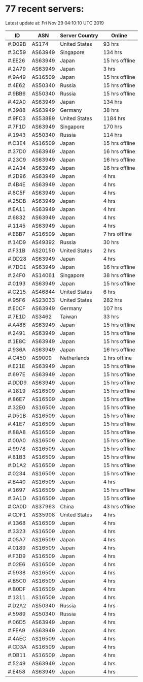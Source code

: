 # 77 recent servers:

Latest update at: Fri Nov 29 04:10:10 UTC 2019

| ID | ASN | Server Country | Online |
| -- | --- | -------------- | ------ |
| #.D09B | AS174 | United States | 93 hrs |
| #.3C59 | AS63949 | Singapore | 134 hrs |
| #.EE26 | AS63949 | Japan | 15 hrs offline |
| #.2A79 | AS63949 | Japan | 3 hrs |
| #.9A49 | AS16509 | Japan | 15 hrs offline |
| #.4E62 | AS50340 | Russia | 15 hrs offline |
| #.9BB6 | AS50340 | Russia | 15 hrs offline |
| #.42A0 | AS63949 | Japan | 134 hrs |
| #.3988 | AS63949 | Germany | 38 hrs |
| #.9FC3 | AS53889 | United States | 1184 hrs |
| #.7F1D | AS63949 | Singapore | 170 hrs |
| #.1943 | AS50340 | Russia | 114 hrs |
| #.C3E4 | AS16509 | Japan | 15 hrs offline |
| #.37D0 | AS63949 | Japan | 16 hrs offline |
| #.23C9 | AS63949 | Japan | 16 hrs offline |
| #.2A34 | AS63949 | Japan | 16 hrs offline |
| #.2D96 | AS63949 | Japan | 4 hrs |
| #.4B4E | AS63949 | Japan | 4 hrs |
| #.8C5F | AS63949 | Japan | 4 hrs |
| #.25DB | AS63949 | Japan | 4 hrs |
| #.EA11 | AS63949 | Japan | 4 hrs |
| #.6832 | AS63949 | Japan | 4 hrs |
| #.1145 | AS63949 | Japan | 4 hrs |
| #.EBB7 | AS16509 | Japan | 7 hrs offline |
| #.14D9 | AS49392 | Russia | 30 hrs |
| #.F31B | AS20150 | United States | 2 hrs |
| #.DD28 | AS63949 | Japan | 4 hrs |
| #.7DC1 | AS63949 | Japan | 16 hrs offline |
| #.24F0 | AS14061 | Singapore | 38 hrs offline |
| #.0193 | AS63949 | Japan | 15 hrs offline |
| #.C215 | AS46844 | United States | 6 hrs |
| #.95F6 | AS23033 | United States | 282 hrs |
| #.E0CF | AS63949 | Germany | 107 hrs |
| #.7E1D | AS3462 | Taiwan | 33 hrs |
| #.A486 | AS63949 | Japan | 15 hrs offline |
| #.2491 | AS63949 | Japan | 15 hrs offline |
| #.1E8C | AS63949 | Japan | 15 hrs offline |
| #.936A | AS63949 | Japan | 16 hrs offline |
| #.C450 | AS9009 | Netherlands | 1 hrs offline |
| #.E21E | AS63949 | Japan | 15 hrs offline |
| #.697E | AS63949 | Japan | 15 hrs offline |
| #.DDD9 | AS63949 | Japan | 15 hrs offline |
| #.1819 | AS16509 | Japan | 15 hrs offline |
| #.86E7 | AS16509 | Japan | 15 hrs offline |
| #.32E0 | AS16509 | Japan | 15 hrs offline |
| #.D51B | AS16509 | Japan | 15 hrs offline |
| #.41E7 | AS16509 | Japan | 15 hrs offline |
| #.88A8 | AS16509 | Japan | 15 hrs offline |
| #.00A0 | AS16509 | Japan | 15 hrs offline |
| #.9978 | AS16509 | Japan | 15 hrs offline |
| #.81B3 | AS16509 | Japan | 15 hrs offline |
| #.D1A2 | AS16509 | Japan | 15 hrs offline |
| #.0234 | AS16509 | Japan | 15 hrs offline |
| #.B440 | AS16509 | Japan | 4 hrs |
| #.1697 | AS16509 | Japan | 15 hrs offline |
| #.3A1D | AS16509 | Japan | 15 hrs offline |
| #.CA0D | AS37963 | China | 43 hrs offline |
| #.CDF1 | AS35908 | United States | 4 hrs |
| #.1368 | AS16509 | Japan | 4 hrs |
| #.3323 | AS16509 | Japan | 4 hrs |
| #.05A7 | AS16509 | Japan | 4 hrs |
| #.0189 | AS16509 | Japan | 4 hrs |
| #.F3D9 | AS16509 | Japan | 4 hrs |
| #.02E6 | AS16509 | Japan | 4 hrs |
| #.5938 | AS16509 | Japan | 4 hrs |
| #.B5C0 | AS16509 | Japan | 4 hrs |
| #.B0DF | AS16509 | Japan | 4 hrs |
| #.1311 | AS16509 | Japan | 4 hrs |
| #.D2A2 | AS50340 | Russia | 4 hrs |
| #.5989 | AS50340 | Russia | 4 hrs |
| #.06D5 | AS63949 | Japan | 4 hrs |
| #.FEA9 | AS63949 | Japan | 4 hrs |
| #.4AEC | AS16509 | Japan | 4 hrs |
| #.CD3A | AS16509 | Japan | 4 hrs |
| #.DB11 | AS16509 | Japan | 4 hrs |
| #.5249 | AS63949 | Japan | 4 hrs |
| #.E458 | AS63949 | Japan | 4 hrs |

